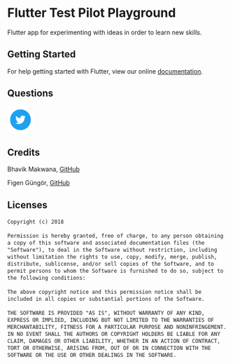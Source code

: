 # Flutter Test Pilot Playground

Flutter app for experimenting with ideas in order to learn new skills.

## Getting Started

For help getting started with Flutter, view our online
[documentation](https://flutter.io/).

## Questions

<a href="https://twitter.com/siliconsorcery"><img src="./assets/twitter-icon.png?raw=true" width="60"></a>

## Credits
Bhavik Makwana, [GitHub](https://github.com/ibhavikmakwana/FlutterPlayground)

Figen Güngör, [GitHub](https://github.com/figengungor/FlutterPlayground)
## Licenses

~~~~
Copyright (c) 2018

Permission is hereby granted, free of charge, to any person obtaining a copy of this software and associated documentation files (the "Software"), to deal in the Software without restriction, including without limitation the rights to use, copy, modify, merge, publish, distribute, sublicense, and/or sell copies of the Software, and to permit persons to whom the Software is furnished to do so, subject to the following conditions:

The above copyright notice and this permission notice shall be included in all copies or substantial portions of the Software.

THE SOFTWARE IS PROVIDED "AS IS", WITHOUT WARRANTY OF ANY KIND, EXPRESS OR IMPLIED, INCLUDING BUT NOT LIMITED TO THE WARRANTIES OF MERCHANTABILITY, FITNESS FOR A PARTICULAR PURPOSE AND NONINFRINGEMENT. IN NO EVENT SHALL THE AUTHORS OR COPYRIGHT HOLDERS BE LIABLE FOR ANY CLAIM, DAMAGES OR OTHER LIABILITY, WHETHER IN AN ACTION OF CONTRACT, TORT OR OTHERWISE, ARISING FROM, OUT OF OR IN CONNECTION WITH THE SOFTWARE OR THE USE OR OTHER DEALINGS IN THE SOFTWARE.
~~~~
